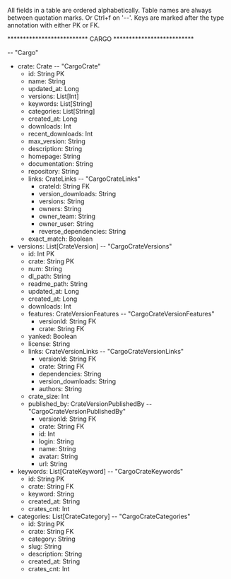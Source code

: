 All fields in a table are ordered alphabetically.
Table names are always between quotation marks. Or Ctrl+f on '--'.
Keys are marked after the type annotation with either PK or FK.

************************** CARGO **************************

-- "Cargo"
- crate:                        Crate
    -- "CargoCrate"
    - id:                       String      PK
    - name:                     String
    - updated_at:               Long
    - versions:                 List[Int]
    - keywords:                 List[String]
    - categories:               List[String]
    - created_at:               Long
    - downloads:                Int
    - recent_downloads:         Int
    - max_version:              String
    - description:              String
    - homepage:                 String
    - documentation:            String
    - repository:               String
    - links:                    CrateLinks
        -- "CargoCrateLinks"
        - crateId:              String      FK
        - version_downloads:    String
        - versions:             String
        - owners:               String
        - owner_team:           String
        - owner_user:           String
        - reverse_dependencies: String
    - exact_match:              Boolean
- versions:                     List[CrateVersion]
    -- "CargoCrateVersions"
    - id:                       Int         PK
    - crate:                    String      PK
    - num:                      String
    - dl_path:                  String
    - readme_path:              String
    - updated_at:               Long
    - created_at:               Long
    - downloads:                Int
    - features:                 CrateVersionFeatures
        -- "CargoCrateVersionFeatures"
        - versionId:            String      FK
        - crate:                String      FK
    - yanked:                   Boolean
    - license:                  String
    - links:                    CrateVersionLinks
        -- "CargoCrateVersionLinks"
        - versionId:            String      FK
        - crate:                String      FK
        - dependencies:         String
        - version_downloads:    String
        - authors:              String
    - crate_size:               Int
    - published_by:             CrateVersionPublishedBy
        -- "CargoCrateVersionPublishedBy"
        - versionId:            String      FK
        - crate:                String      FK
        - id:                   Int
        - login:                String
        - name:                 String
        - avatar:               String
        - url:                  String
- keywords:                     List[CrateKeyword]
    -- "CargoCrateKeywords"
    - id:                       String      PK
    - crate:                    String      FK
    - keyword:                  String
    - created_at:               String
    - crates_cnt:               Int
- categories:                   List[CrateCategory]
    -- "CargoCrateCategories"
    - id:                       String      PK
    - crate:                    String      FK
    - category:                 String
    - slug:                     String
    - description:              String
    - created_at:               String
    - crates_cnt:               Int
